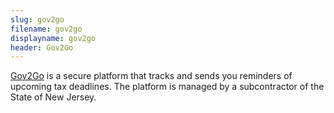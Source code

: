 ```yaml
---
slug: gov2go
filename: gov2go
displayname: gov2go
header: Gov2Go
---
```


[Gov2Go](https://www.getgov2go.com/) is a secure platform that tracks and sends you reminders of upcoming tax deadlines. The platform is managed by a subcontractor of the State of New Jersey.

